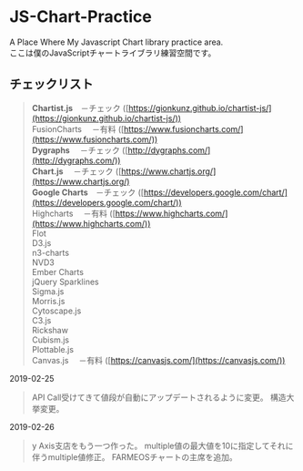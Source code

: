 # JS-Chart-Practice
A Place Where My Javascript Chart library practice area.  
ここは僕のJavaScriptチャートライブラリ練習空間です。

## チェックリスト
> **Chartist.js**　－チェック ([https://gionkunz.github.io/chartist-js/](https://gionkunz.github.io/chartist-js/))  
FusionCharts　     －有料 ([https://www.fusioncharts.com/](https://www.fusioncharts.com/))  
**Dygraphs**　     －チェック ([http://dygraphs.com/](http://dygraphs.com/))  
**Chart.js**　     －チェック ([https://www.chartjs.org/](https://www.chartjs.org/)  
**Google Charts**　－チェック ([https://developers.google.com/chart/](https://developers.google.com/chart/))  
Highcharts　       －有料 ([https://www.highcharts.com/](https://www.highcharts.com/))  
Flot  
D3.js  
n3-charts  
NVD3  
Ember Charts  
jQuery Sparklines  
Sigma.js  
Morris.js  
Cytoscape.js  
C3.js  
Rickshaw  
Cubism.js  
Plottable.js  
Canvas.js　        －有料 ([https://canvasjs.com/](https://canvasjs.com/))  


2019-02-25 
> API Call受けてきて値段が自動にアップデートされるように変更。
> 構造大挙変更。

2019-02-26
> y Axis支店をもう一つ作った。
> multiple値の最大値を10に指定してそれに伴うmultiple値修正。
> FARMEOSチャートの主席を追加。